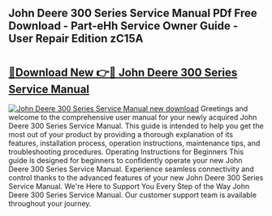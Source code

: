 ## John Deere 300 Series Service Manual PDf Free Download - Part-eHh Service Owner Guide - User Repair Edition zC15A

# <h2><a href="http://bc95209.oget.top/?id=John+Deere+300+Series+Service+Manual">🔗Download New 👉🔴 John Deere 300 Series Service Manual</a></h2>

[![John Deere 300 Series Service Manual new download](https://i.imgur.com/5g1atiW.png)](http://bc95209.oget.top/?id=John+Deere+300+Series+Service+Manual)
Greetings and welcome to the comprehensive user manual for your newly acquired John Deere 300 Series Service Manual. This guide is intended to help you get the most out of your product by providing a thorough explanation of its features, installation process, operation instructions, maintenance tips, and troubleshooting procedures. Operating Instructions for Beginners This guide is designed for beginners to confidently operate your new John Deere 300 Series Service Manual. Experience seamless connectivity and control thanks to the advanced features of your new John Deere 300 Series Service Manual. We're Here to Support You Every Step of the Way John Deere 300 Series Service Manual. Our customer support team is available throughout your journey.
